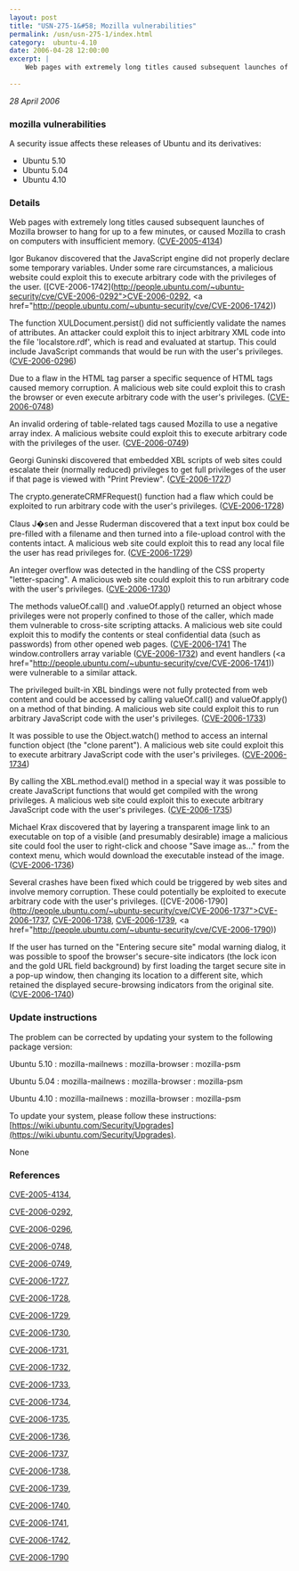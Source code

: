 ```yaml
---
layout: post
title: "USN-275-1&#58; Mozilla vulnerabilities"
permalink: /usn/usn-275-1/index.html
category:  ubuntu-4.10
date: 2006-04-28 12:00:00
excerpt: |
    Web pages with extremely long titles caused subsequent launches of Mozilla browser to hang for up to a few minutes, or caused Mozilla to crash on computers with	insufficient memory. ([CVE-2005-4134](http://people.ubuntu.com/~ubuntu-security/cve/CVE-2005-4134))
    
--- 
```

 
 

*28 April 2006*

### mozilla vulnerabilities

A security issue affects these releases of Ubuntu and its derivatives:

* Ubuntu 5.10
* Ubuntu 5.04
* Ubuntu 4.10

### Details

Web pages with extremely long titles caused subsequent launches of Mozilla browser to hang for up to a few minutes, or caused Mozilla to crash on computers with insufficient memory. ([CVE-2005-4134](http://people.ubuntu.com/~ubuntu-security/cve/CVE-2005-4134))

Igor Bukanov discovered that the JavaScript engine did not properly declare some temporary variables. Under some rare circumstances, a malicious website could exploit this to execute arbitrary code with the privileges of the user. ([CVE-2006-1742](http://people.ubuntu.com/~ubuntu-security/cve/CVE-2006-0292">CVE-2006-0292</a>, <a href="http://people.ubuntu.com/~ubuntu-security/cve/CVE-2006-1742))

The function XULDocument.persist() did not sufficiently validate the names of attributes. An attacker could exploit this to inject arbitrary XML code into the file &#39;localstore.rdf&#39;, which is read and evaluated at startup. This could include JavaScript commands that would be run with the user&#39;s privileges. ([CVE-2006-0296](http://people.ubuntu.com/~ubuntu-security/cve/CVE-2006-0296))

Due to a flaw in the HTML tag parser a specific sequence of HTML tags caused memory corruption. A malicious web site could exploit this to crash the browser or even execute arbitrary code with the user&#39;s privileges. ([CVE-2006-0748](http://people.ubuntu.com/~ubuntu-security/cve/CVE-2006-0748))

An invalid ordering of table-related tags caused Mozilla to use a negative array index. A malicious website could exploit this to execute arbitrary code with the privileges of the user. ([CVE-2006-0749](http://people.ubuntu.com/~ubuntu-security/cve/CVE-2006-0749))

Georgi Guninski discovered that embedded XBL scripts of web sites could escalate their (normally reduced) privileges to get full privileges of the user if that page is viewed with &quot;Print Preview&quot;. ([CVE-2006-1727](http://people.ubuntu.com/~ubuntu-security/cve/CVE-2006-1727))

The crypto.generateCRMFRequest() function had a flaw which could be exploited to run arbitrary code with the user&#39;s privileges. ([CVE-2006-1728](http://people.ubuntu.com/~ubuntu-security/cve/CVE-2006-1728))

Claus J�sen and Jesse Ruderman discovered that a text input box could be pre-filled with a filename and then turned into a file-upload control with the contents intact. A malicious web site could exploit this to read any local file the user has read privileges for. ([CVE-2006-1729](http://people.ubuntu.com/~ubuntu-security/cve/CVE-2006-1729))

An integer overflow was detected in the handling of the CSS property &quot;letter-spacing&quot;. A malicious web site could exploit this to run arbitrary code with the user&#39;s privileges. ([CVE-2006-1730](http://people.ubuntu.com/~ubuntu-security/cve/CVE-2006-1730))

The methods valueOf.call() and .valueOf.apply() returned an object whose privileges were not properly confined to those of the caller, which made them vulnerable to cross-site scripting attacks. A malicious web site could exploit this to modify the contents or steal confidential data (such as passwords) from other opened web pages. ([CVE-2006-1741](http://people.ubuntu.com/~ubuntu-security/cve/CVE-2006-1731">CVE-2006-1731</a>) The window.controllers array variable (<a href="http://people.ubuntu.com/~ubuntu-security/cve/CVE-2006-1732">CVE-2006-1732</a>) and event handlers (<a href="http://people.ubuntu.com/~ubuntu-security/cve/CVE-2006-1741)) were vulnerable to a similar attack. 

The privileged built-in XBL bindings were not fully protected from web content and could be accessed by calling valueOf.call() and valueOf.apply() on a method of that binding. A malicious web site could exploit this to run arbitrary JavaScript code with the user&#39;s privileges. ([CVE-2006-1733](http://people.ubuntu.com/~ubuntu-security/cve/CVE-2006-1733))

It was possible to use the Object.watch() method to access an internal function object (the &quot;clone parent&quot;). A malicious web site could exploit this to execute arbitrary JavaScript code with the user&#39;s privileges. ([CVE-2006-1734](http://people.ubuntu.com/~ubuntu-security/cve/CVE-2006-1734))

By calling the XBL.method.eval() method in a special way it was possible to create JavaScript functions that would get compiled with the wrong privileges. A malicious web site could exploit this to execute arbitrary JavaScript code with the user&#39;s privileges. ([CVE-2006-1735](http://people.ubuntu.com/~ubuntu-security/cve/CVE-2006-1735))

Michael Krax discovered that by layering a transparent image link to an executable on top of a visible (and presumably desirable) image a malicious site could fool the user to right-click and choose &quot;Save image as...&quot; from the context menu, which would download the executable instead of the image. ([CVE-2006-1736](http://people.ubuntu.com/~ubuntu-security/cve/CVE-2006-1736))

Several crashes have been fixed which could be triggered by web sites and involve memory corruption. These could potentially be exploited to execute arbitrary code with the user&#39;s privileges. ([CVE-2006-1790](http://people.ubuntu.com/~ubuntu-security/cve/CVE-2006-1737">CVE-2006-1737</a>, <a href="http://people.ubuntu.com/~ubuntu-security/cve/CVE-2006-1738">CVE-2006-1738</a>, <a href="http://people.ubuntu.com/~ubuntu-security/cve/CVE-2006-1739">CVE-2006-1739</a>, <a href="http://people.ubuntu.com/~ubuntu-security/cve/CVE-2006-1790))

If the user has turned on the &quot;Entering secure site&quot; modal warning dialog, it was possible to spoof the browser&#39;s secure-site indicators (the lock icon and the gold URL field background) by first loading the target secure site in a pop-up window, then changing its location to a different site, which retained the displayed secure-browsing indicators from the original site. ([CVE-2006-1740](http://people.ubuntu.com/~ubuntu-security/cve/CVE-2006-1740))

### Update instructions

The problem can be corrected by updating your system to the following package version:

Ubuntu 5.10
 : mozilla-mailnews 
 : mozilla-browser 
 : mozilla-psm 

Ubuntu 5.04
 : mozilla-mailnews 
 : mozilla-browser 
 : mozilla-psm 

Ubuntu 4.10
 : mozilla-mailnews 
 : mozilla-browser 
 : mozilla-psm 

To update your system, please follow these instructions: [https://wiki.ubuntu.com/Security/Upgrades](https://wiki.ubuntu.com/Security/Upgrades).

None

### References

 
 [CVE-2005-4134](http://people.ubuntu.com/~ubuntu-security/cve/CVE-2005-4134), 

 [CVE-2006-0292](http://people.ubuntu.com/~ubuntu-security/cve/CVE-2006-0292), 

 [CVE-2006-0296](http://people.ubuntu.com/~ubuntu-security/cve/CVE-2006-0296), 

 [CVE-2006-0748](http://people.ubuntu.com/~ubuntu-security/cve/CVE-2006-0748), 

 [CVE-2006-0749](http://people.ubuntu.com/~ubuntu-security/cve/CVE-2006-0749), 

 [CVE-2006-1727](http://people.ubuntu.com/~ubuntu-security/cve/CVE-2006-1727), 

 [CVE-2006-1728](http://people.ubuntu.com/~ubuntu-security/cve/CVE-2006-1728), 

 [CVE-2006-1729](http://people.ubuntu.com/~ubuntu-security/cve/CVE-2006-1729), 

 [CVE-2006-1730](http://people.ubuntu.com/~ubuntu-security/cve/CVE-2006-1730), 

 [CVE-2006-1731](http://people.ubuntu.com/~ubuntu-security/cve/CVE-2006-1731), 

 [CVE-2006-1732](http://people.ubuntu.com/~ubuntu-security/cve/CVE-2006-1732), 

 [CVE-2006-1733](http://people.ubuntu.com/~ubuntu-security/cve/CVE-2006-1733), 

 [CVE-2006-1734](http://people.ubuntu.com/~ubuntu-security/cve/CVE-2006-1734), 

 [CVE-2006-1735](http://people.ubuntu.com/~ubuntu-security/cve/CVE-2006-1735), 

 [CVE-2006-1736](http://people.ubuntu.com/~ubuntu-security/cve/CVE-2006-1736), 

 [CVE-2006-1737](http://people.ubuntu.com/~ubuntu-security/cve/CVE-2006-1737), 

 [CVE-2006-1738](http://people.ubuntu.com/~ubuntu-security/cve/CVE-2006-1738), 

 [CVE-2006-1739](http://people.ubuntu.com/~ubuntu-security/cve/CVE-2006-1739), 

 [CVE-2006-1740](http://people.ubuntu.com/~ubuntu-security/cve/CVE-2006-1740), 

 [CVE-2006-1741](http://people.ubuntu.com/~ubuntu-security/cve/CVE-2006-1741), 

 [CVE-2006-1742](http://people.ubuntu.com/~ubuntu-security/cve/CVE-2006-1742), 

 [CVE-2006-1790](http://people.ubuntu.com/~ubuntu-security/cve/CVE-2006-1790)
 

